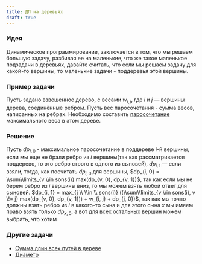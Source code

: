 ```yaml
---
title: ДП на деревьях
draft: true
---
```


### Идея

Динамическое программирование, заключается в том, что мы решаем большую
задачу, разбивая ее на маленькие, что же такое маленькое подзадачи в
деревьях, давайте считать, что если мы решаем задачу для какой-то
вершины, то маленькие задачи - поддеревья этой вершины.

### Пример задачи

Пусть задано взвешенное дерево, с весами $w_{i, j}$, где $i$ и $j$ —
вершины дерева, соединённые ребром. Пусть вес паросочетания - сумма
весов, написанных на ребрах. Необходимо составить
[паросочетание](паросочетание "wikilink")
максимального веса в этом дереве.

### Решение

Пусть $dp_{i, 0}$ - максимальное паросочетание в поддереве $i$-й
вершины, если мы еще не брали ребро из $i$ вершины(так как
рассматривается поддерево, то это ребро строго в одного из
сыновей), $dp_{i, 1}$ — если взяли, тогда, как посчитать
$dp_{i, 0}$ для вершины, $dp_{i, 0} = \\sum\\limits_{v \\in sons(i)}
max(dp_{v, 0}, dp_{v, 1})$, так как если мы не берем ребро из $i$
вершины вниз, то мы можем взять любой ответ для сыновей. $dp_{i,
1} = max_{j \\ \\in \\ sons(i)} ((\\sum\\limits_{v \\in sons(i), v \!=
j} max(dp_{v, 0}, dp_{v, 1})) + w_{i, j} + dp_{j, 0})$, так как мы
точно должны взять ребро из $i$ в какого-то сына и для этого сына $x$
мы имеем право взять только $dp_{x, 0}$, а вот для всех остальных
вершин можем выбрать, что хотим

### Другие задачи

  - [Сумма длин всех путей в
    дереве](Сумма_длин_всех_путей_в_дереве "wikilink")
  - [Диаметр](Диаметр "wikilink")
